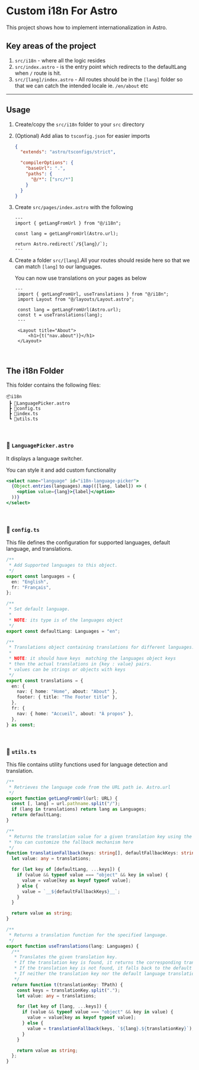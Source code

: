 # Custom i18n For Astro

This project shows how to implement internationalization in Astro.

## Key areas of the project

1. `src/i18n` - where all the logic resides
2. `src/index.astro` - is the entry point which redirects to the defaultLang when `/` route is hit.
3. `src/[lang]/index.astro` - All routes should be in the `[lang]` folder so that we can catch the intended locale ie. `/en/about` etc

---

## Usage

1. Create/copy the `src/i18n` folder to your `src` directory
2. (Optional) Add alias to `tsconfig.json` for easier imports

   ```json
   {
     "extends": "astro/tsconfigs/strict",

     "compilerOptions": {
       "baseUrl": ".",
       "paths": {
         "@/*": ["src/*"]
       }
     }
   }
   ```

3. Create `src/pages/index.astro` with the following

   ```
   ---
   import { getLangFromUrl } from "@/i18n";

   const lang = getLangFromUrl(Astro.url);

   return Astro.redirect(`/${lang}/`);
   ---

   ```

4. Create a folder `src/[lang]`.All your routes should reside here so that we can match `[lang]` to our languages.

   You can now use translations on your pages as below

   ```
   ---
    import { getLangFromUrl, useTranslations } from "@/i18n";
    import Layout from "@/layouts/Layout.astro";

    const lang = getLangFromUrl(Astro.url);
    const t = useTranslations(lang);
    ---

    <Layout title="About">
        <h1>{t("nav.about")}</h1>
    </Layout>

   ```

<br />

## The i18n Folder

This folder contains the following files:

```
📦i18n
 ┣ 📜LanguagePicker.astro
 ┣ 📜config.ts
 ┣ 📜index.ts
 ┗ 📜utils.ts
```

<br />

### 🌟 `LanguagePicker.astro`

It displays a language switcher.

You can style it and add custom functionality

```jsx
<select name="language" id="i18n-language-picker">
  {Object.entries(languages).map(([lang, label]) => (
    <option value={lang}>{label}</option>
  ))}
</select>
```

<br />

### 🌟 `config.ts`

This file defines the configuration for supported languages, default language, and translations.

```ts
/**
 * Add Supported languages to this object.
 */
export const languages = {
  en: "English",
  fr: "Français",
};

/**
 * Set default language.
 *
 * NOTE: its type is of the languages object
 */
export const defaultLang: Languages = "en";

/**
 * Translations object containing translations for different languages.
 *
 * NOTE: it should have keys  matching the languages object keys
 * then the actual translations in {key : value} pairs.
 * values can be strings or objects with keys
 */
export const translations = {
  en: {
    nav: { home: "Home", about: "About" },
    footer: { title: "The Footer title" },
  },
  fr: {
    nav: { home: "Accueil", about: "À propos" },
  },
} as const;
```

<br />

### 🌟 `utils.ts`

This file contains utility functions used for language detection and translation.

```ts
/**
 * Retrieves the language code from the URL path ie. Astro.url
 */
export function getLangFromUrl(url: URL) {
  const [, lang] = url.pathname.split("/");
  if (lang in translations) return lang as Languages;
  return defaultLang;
}

/**
 * Returns the translation value for a given translation key using the default language.
 * You can customize the fallback mechanism here
 */
function translationFallback(keys: string[], defaultFallbackKeys: string) {
  let value: any = translations;

  for (let key of [defaultLang, ...keys]) {
    if (value && typeof value === "object" && key in value) {
      value = value[key as keyof typeof value];
    } else {
      value = `__${defaultFallbackKeys}__`;
    }
  }

  return value as string;
}

/**
 * Returns a translation function for the specified language.
 */
export function useTranslations(lang: Languages) {
  /**
   * Translates the given translation key.
   * If the translation key is found, it returns the corresponding translation.
   * If the translation key is not found, it falls back to the default language translation.
   * If neither the translation key nor the default language translation is found, it returns a placeholder `__${defaultFallbackKeys}__`.
   */
  return function t(translationKey: TPath) {
    const keys = translationKey.split(".");
    let value: any = translations;

    for (let key of [lang, ...keys]) {
      if (value && typeof value === "object" && key in value) {
        value = value[key as keyof typeof value];
      } else {
        value = translationFallback(keys, `${lang}.${translationKey}`);
      }
    }

    return value as string;
  };
}
```
